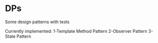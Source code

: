 # DPs
Some design patterns with tests

Currently implemented:
1-Template Method Pattern
2-Observer Pattern
3-State Pattern
